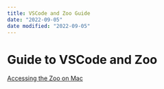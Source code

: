 ```yaml
---
title: VSCode and Zoo Guide
date: "2022-09-05"
date modified: "2022-09-05"
---
```


# Guide to VSCode and Zoo
[Accessing the Zoo on Mac](https://docs.google.com/document/d/1HvRbXoNsFjdnYdyVqzvF1pexGv2CAQBsLrzgBx56TbA/edit)
